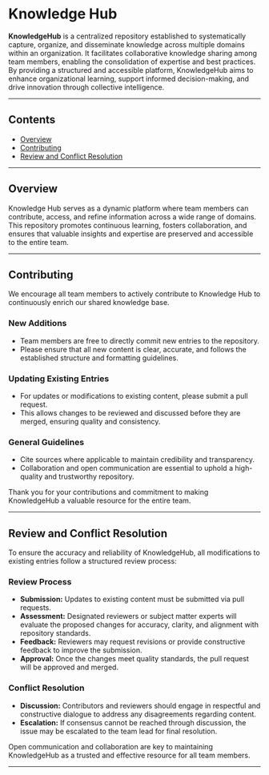 
# Knowledge Hub

**KnowledgeHub** is a centralized repository established to systematically capture, organize, and disseminate knowledge across multiple domains within an organization. It facilitates collaborative knowledge sharing among team members, enabling the consolidation of expertise and best practices. By providing a structured and accessible platform, KnowledgeHub aims to enhance organizational learning, support informed decision-making, and drive innovation through collective intelligence.

---

## Contents

* [Overview](#overview)
* [Contributing](#contributing)
* [Review and Conflict Resolution](#review-and-conflict-resolution)

---

## Overview

Knowledge Hub serves as a dynamic platform where team members can contribute, access, and refine information across a wide range of domains. This repository promotes continuous learning, fosters collaboration, and ensures that valuable insights and expertise are preserved and accessible to the entire team.

---

## Contributing

We encourage all team members to actively contribute to Knowledge Hub to continuously enrich our shared knowledge base.

### New Additions

* Team members are free to directly commit new entries to the repository.
* Please ensure that all new content is clear, accurate, and follows the established structure and formatting guidelines.

### Updating Existing Entries

* For updates or modifications to existing content, please submit a pull request.
* This allows changes to be reviewed and discussed before they are merged, ensuring quality and consistency.

### General Guidelines

* Cite sources where applicable to maintain credibility and transparency.
* Collaboration and open communication are essential to uphold a high-quality and trustworthy repository.

Thank you for your contributions and commitment to making KnowledgeHub a valuable resource for the entire team.

---

## Review and Conflict Resolution

To ensure the accuracy and reliability of KnowledgeHub, all modifications to existing entries follow a structured review process:

### Review Process

* **Submission:** Updates to existing content must be submitted via pull requests.
* **Assessment:** Designated reviewers or subject matter experts will evaluate the proposed changes for accuracy, clarity, and alignment with repository standards.
* **Feedback:** Reviewers may request revisions or provide constructive feedback to improve the submission.
* **Approval:** Once the changes meet quality standards, the pull request will be approved and merged.

### Conflict Resolution

* **Discussion:** Contributors and reviewers should engage in respectful and constructive dialogue to address any disagreements regarding content.
* **Escalation:** If consensus cannot be reached through discussion, the issue may be escalated to the team lead for final resolution.

Open communication and collaboration are key to maintaining KnowledgeHub as a trusted and effective resource for all team members.

---
